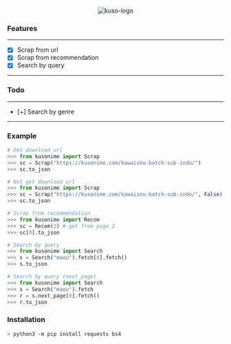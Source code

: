 <p align="center">
<img src="https://kusonime.com/wp-content/uploads/2017/07/cropped-KUSONIME-Funcion-192x192.png" alt="kuso-logo"/>
</p>

### Features
----------
- [x] Scrap from url
- [x] Scrap from recommendation
- [x] Search by query
----------
### Todo
----------
- [+] Search by genre
----------

### Example
```python
# Get download url
>>> from kusonime import Scrap
>>> sc = Scrap("https://kusonime.com/kawaisou-batch-sub-indo/")
>>> sc.to_json

# Not get download url
>>> from kusonime import Scrap
>>> sc = Scrap("https://kusonime.com/kawaisou-batch-sub-indo/", False)
>>> sc.to_json

# Scrap from recommendation
>>> from kusonime import Recom
>>> sc = Recom(2) # get from page 2
>>> sc[0].to_json

# Search by query
>>> from kusonime import Search
>>> s = Search("maou").fetch[0].fetch()
>>> s.to_json

# Search by query (next_page)
>>> from kusonime import Search
>>> s = Search("maou").fetch
>>> r = s.next_page[0].fetch()
>>> r.to_json
```

### Installation
```bash
> python3 -m pip install requests bs4
```
